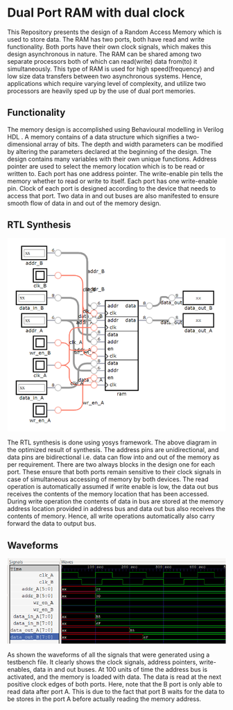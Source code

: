 # Dual Port RAM with dual clock
This Repository presents the design of a Random Access Memory which is used to store data. The RAM has two ports, both have read and write functionality. Both ports have their own clock signals, which makes this design asynchronous in nature. The RAM can be shared among two separate processors both of which can read(write) data from(to) it simultaneously. This type of RAM is used for high speed(frequency) and low size data transfers between two asynchronous systems. Hence, applications which require varying level of complexity, and utilize two processors are heavily sped up by the use of dual port memories.

## Functionality
The memory design is accomplished using Behavioural modelling in Verilog HDL . A memory contains of a data structure which signifies a two-dimensional array of bits. The depth and width parameters can be modified by altering the parameters declared at the beginning of the design. The design contains many variables with their own unique functions. Address pointer are used to select the memory location which is to be read or written to. Each port has one address pointer. The write-enable pin tells the memory whether to read or write to itself. Each port has one write-enable pin. Clock of each port is designed according to the device that needs to access that port. Two data in and out buses are also manifested to ensure smooth flow of data in and out of the memory design.

## RTL Synthesis
<img src="https://github.com/D4WN-9/Dual-Port-RAM-with-dual-clock/blob/main/fig_1_RTL.png" width="600">

The RTL synthesis is done using yosys framework. The above diagram in the optimized result of synthesis. The address pins are unidirectional, and data pins are bidirectional i.e. data can flow into and out of the memory as per requirement. There are two always blocks in the design one for each port. These ensure that both ports remain sensitive to their clock signals in case of simultaneous accessing of memory by both devices. The read operation is automatically assumed if write enable is low, the data out bus receives the contents of the memory location that has been accessed. During write operation the contents of data in bus are stored at the memory address location provided in address bus and data out bus also receives the contents of memory. Hence, all write operations automatically also carry forward the data to output bus.

## Waveforms
<img src="https://github.com/D4WN-9/Dual-Port-RAM-with-dual-clock/blob/main/fig_2_WAVE.png" width="600">

As shown the waveforms of all the signals that were generated using a testbench file. It clearly shows the clock signals, address pointers, write-enables, data in and out buses. At 100 units of time the address bus is activated, and the memory is loaded with data. The data is read at the next positive clock edges of both ports. Here, note that the B port is only able to read data after port A. This is due to the fact that port B waits for the data to be stores in the port A before actually reading the memory address.
